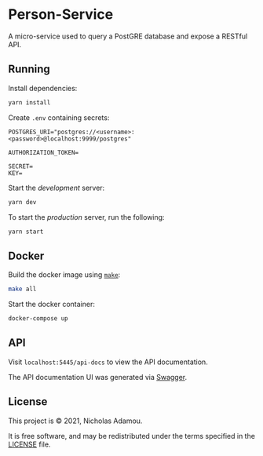 # Person-Service

A micro-service used to query a PostGRE database and expose a RESTful API.

## Running

Install dependencies:

```bash
yarn install
```

Create `.env` containing secrets:

```text
POSTGRES_URI="postgres://<username>:<password>@localhost:9999/postgres"

AUTHORIZATION_TOKEN=

SECRET=
KEY=
```

Start the _development_ server:

```bash
yarn dev
```

To start the _production_ server, run the following:

```bash
yarn start
```

## Docker

Build the docker image using [`make`](Makefile):

```bash
make all
```

Start the docker container:

```bash
docker-compose up
```

## API

Visit `localhost:5445/api-docs` to view the API documentation.

The API documentation UI was generated via [Swagger](https://swagger.io/).

## License

This project  is © 2021, Nicholas Adamou.

It is free software, and may be redistributed under the terms specified in the [LICENSE] file.

[license]: LICENSE
